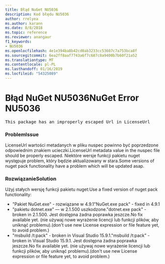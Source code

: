 ```yaml
---
title: Błąd NuGet NU5036
description: Kod błędu NU5036
author: rrelyea
ms.author: karann
ms.date: 8/8/2018
ms.topic: reference
ms.reviewer: anangaur
f1_keywords:
- NU5036
ms.openlocfilehash: 4e1e394ba8b42cd0ab3233cc53607c7a753bca8f
ms.sourcegitcommit: 6ea2ff8aaf7743a6f7c687c8a9400b7b60f21a52
ms.translationtype: MT
ms.contentlocale: pl-PL
ms.lasthandoff: 01/16/2019
ms.locfileid: "54325089"
---
```

# <a name="nuget-error-nu5036"></a><span data-ttu-id="996ce-103">Błąd NuGet NU5036</span><span class="sxs-lookup"><span data-stu-id="996ce-103">NuGet Error NU5036</span></span>
<pre>This package has an improperly escaped Url in LicenseUrl</pre>

### <a name="issue"></a><span data-ttu-id="996ce-104">Problem</span><span class="sxs-lookup"><span data-stu-id="996ce-104">Issue</span></span>

<span data-ttu-id="996ce-105">LicenseUrl wartości metadanych w pliku nuspec powinno być poprzedzone odpowiednim znakiem ucieczki.</span><span class="sxs-lookup"><span data-stu-id="996ce-105">LicenseUrl metadata value in the nuspec file should be properly escaped.</span></span>
<span data-ttu-id="996ce-106">Niektóre wersje funkcji pakietu nuget występuje problem, który będzie aktualizowany w stara.</span><span class="sxs-lookup"><span data-stu-id="996ce-106">Some versions of nuget pack functionality have a problem which will be updated asap.</span></span>

### <a name="solution"></a><span data-ttu-id="996ce-107">Rozwiązanie</span><span class="sxs-lookup"><span data-stu-id="996ce-107">Solution</span></span>

<span data-ttu-id="996ce-108">Użyj stałych wersję funkcji pakietu nuget:</span><span class="sxs-lookup"><span data-stu-id="996ce-108">Use a fixed version of nuget pack functionality:</span></span>
* <span data-ttu-id="996ce-109">"Pakiet NuGet.exe" - rozwiązane w 4.9.1</span><span class="sxs-lookup"><span data-stu-id="996ce-109">"NuGet.exe pack" - fixed in 4.9.1</span></span>
* <span data-ttu-id="996ce-110">"pakietu dotnet.exe" — w 2.1.500 uszkodzone.</span><span class="sxs-lookup"><span data-stu-id="996ce-110">"dotnet.exe pack" - broken in 2.1.500.</span></span> <span data-ttu-id="996ce-111">Jest dostępna żadna poprawka jeszcze.</span><span class="sxs-lookup"><span data-stu-id="996ce-111">No fix available yet.</span></span> <span data-ttu-id="996ce-112">(nie używaj nowe wyrażenie licencji lub funkcji plików, aby uniknąć problemu).</span><span class="sxs-lookup"><span data-stu-id="996ce-112">(don't use new License expression or file feature yet, to avoid problem.)</span></span>
* <span data-ttu-id="996ce-113">"msbuild /t:pack" - broken in Visual Studio 15.9.1.</span><span class="sxs-lookup"><span data-stu-id="996ce-113">"msbuild /t:pack" - broken in Visual Studio 15.9.1.</span></span> <span data-ttu-id="996ce-114">Jest dostępna żadna poprawka jeszcze.</span><span class="sxs-lookup"><span data-stu-id="996ce-114">No fix available yet.</span></span> <span data-ttu-id="996ce-115">(nie używaj nowe wyrażenie licencji lub funkcji plików, aby uniknąć problemu).</span><span class="sxs-lookup"><span data-stu-id="996ce-115">(don't use new License expression or file feature yet, to avoid problem.)</span></span>

